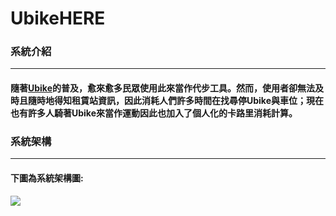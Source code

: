 <h1>UbikeHERE</h1>
<h3>系統介紹<hr></h3>
<h4>隨著<a href="http://tycg.youbike.com.tw/cht/index.php">Ubike</a>的普及，愈來愈多民眾使用此來當作代步工具。然而，使用者卻無法及時且隨時地得知租賃站資訊，因此消耗人們許多時間在找尋停Ubike與車位；現在也有許多人騎著Ubike來當作運動因此也加入了個人化的卡路里消耗計算。</h4>
<h3>系統架構<hr></h3>
<h4>下圖為系統架構圖:</h4>
<img src="https://user-images.githubusercontent.com/11407961/30754106-fd8eb640-9ff3-11e7-9c25-c62b175301b0.JPG">
